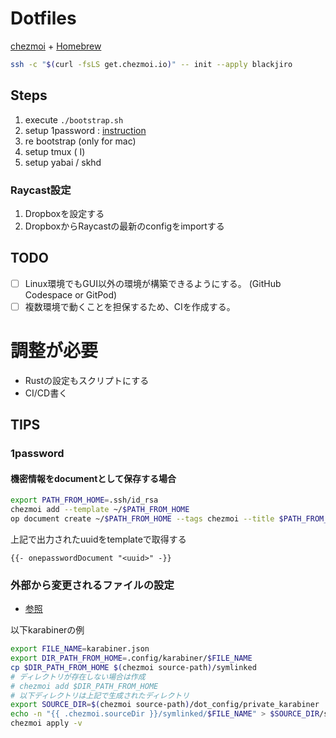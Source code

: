 # Dotfiles
[chezmoi](https://www.chezmoi.io/) + [Homebrew](https://brew.sh/)

```sh
ssh -c "$(curl -fsLS get.chezmoi.io)" -- init --apply blackjiro
```

## Steps
1. execute `./bootstrap.sh`
2. setup 1password : [instruction](https://developer.1password.com/docs/cli/get-started/)
3. re bootstrap (only for mac)
4. setup tmux (<C-t> I)
5. setup yabai / skhd

### Raycast設定
1. Dropboxを設定する
2. DropboxからRaycastの最新のconfigをimportする

## TODO
- [ ] Linux環境でもGUI以外の環境が構築できるようにする。 (GitHub Codespace or GitPod)
- [ ] 複数環境で動くことを担保するため、CIを作成する。

# 調整が必要
- Rustの設定もスクリプトにする
- CI/CD書く

## TIPS
### 1password
#### 機密情報をdocumentとして保存する場合
```sh
export PATH_FROM_HOME=.ssh/id_rsa
chezmoi add --template ~/$PATH_FROM_HOME
op document create ~/$PATH_FROM_HOME --tags chezmoi --title $PATH_FROM_HOME --vault dev
```
上記で出力されたuuidをtemplateで取得する

```
{{- onepasswordDocument "<uuid>" -}}
```

### 外部から変更されるファイルの設定
- [参照](https://www.chezmoi.io/user-guide/manage-different-types-of-file/#handle-configuration-files-which-are-externally-modified)

以下karabinerの例
```sh
export FILE_NAME=karabiner.json
export DIR_PATH_FROM_HOME=.config/karabiner/$FILE_NAME
cp $DIR_PATH_FROM_HOME $(chezmoi source-path)/symlinked
# ディレクトリが存在しない場合は作成
# chezmoi add $DIR_PATH_FROM_HOME
# 以下ディレクトリは上記で生成されたディレクトリ
export SOURCE_DIR=$(chezmoi source-path)/dot_config/private_karabiner
echo -n "{{ .chezmoi.sourceDir }}/symlinked/$FILE_NAME" > $SOURCE_DIR/symlink_$FILE_NAME.tmpl
chezmoi apply -v
```
```
